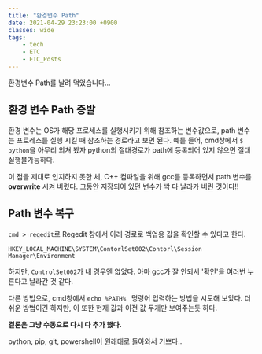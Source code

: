 ```yaml
---
title: "환경변수 Path"
date: 2021-04-29 23:23:00 +0900
classes: wide
tags:
    - tech
    - ETC
    - ETC_Posts
---
```

환경변수 Path를 날려 먹었습니다...

## 환경 변수 Path 증발

환경 변수는 OS가 해당 프로세스를 실행시키기 위해 참조하는 변수값으로, 
path 변수는 프로레스를 실행 시킬 때 참조하는 경로라고 보면 된다. 
예를 들어, cmd창에서 `$ python`을 아무리 외쳐 봤자
python의 절대경로가 path에 등록되어 있지 않으면 절대 실행불가능하다.

이 점을 제대로 인지하지 못한 체, C++ 컴파일을 위해 gcc를 등록하면서
path 변수를 **overwrite** 시켜 버렸다. 그동안 저장되어 있던 변수가 싹 다 날라가 버린 것이다!!

## Path 변수 복구

`cmd > regedit`로 Regedit 창에서 아래 경로로 백업용 값을 확인할 수 있다고 한다.

`HKEY_LOCAL_MACHINE\SYSTEM\ContorlSet002\Contorl\Session Manager\Environment`

하지만, `ControlSet002`가 내 경우엔 없었다.
아마 gcc가 잘 안되서 '확인'을 여러번 누른다고 날라간 것 같다.


다른 방법으로, cmd창에서 `echo %PATH% ` 명령어 입력하는 방법을 시도해 보았다.
더 쉬운 방법이긴 하지만, 이 또한 현재 값과 이전 값 두개만 보여주는듯 하다.

**결론은 그냥 수동으로 다시 다 추가 했다.**

python, pip, git, powershell이 원래대로 돌아와서 기쁘다..